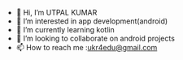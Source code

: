 - 👋 Hi, I’m UTPAL KUMAR
- 👀 I’m interested in app development(android)
- 🌱 I’m currently learning kotlin
- 💞️ I’m looking to collaborate on android projects
- 📫 How to reach me :ukr4edu@gmail.com


